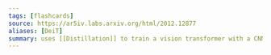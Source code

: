 ```yaml
---
tags: [flashcards]
source: https://ar5iv.labs.arxiv.org/html/2012.12877
aliases: [DeiT]
summary: uses [[Distillation]] to train a vision transformer with a CNN teacher using much less data than [[ViT An Image is Worth 16x16 Words Transformers for Image Recognition at Scale|ViT]].
---
```

